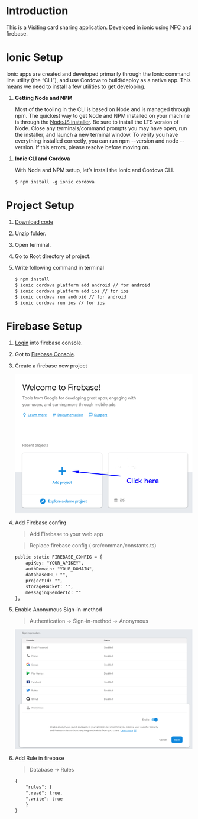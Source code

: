 # Introduction

This is a Visiting card sharing application. Developed in ionic using NFC and firebase.

# Ionic Setup

Ionic apps are created and developed primarily through the Ionic command line utility (the “CLI”), and use Cordova to build/deploy as a native app. This means we need to install a few utilities to get developing.

1.  <strong>Getting Node and NPM</strong>

    Most of the tooling in the CLI is based on Node and is managed through npm. The quickest way to get Node and NPM installed on your machine is through the [NodeJS installer](https://nodejs.org/en/). Be sure to install the LTS version of Node. Close any terminals/command prompts you may have open, run the installer, and launch a new terminal window. To verify you have everything installed correctly, you can run npm --version and node --version. If this errors, please resolve before moving on.

1)  <strong>Ionic CLI and Cordova</strong>

    With Node and NPM setup, let’s install the Ionic and Cordova CLI.

    `$ npm install -g ionic cordova`

# Project Setup

1.  [Download code](https://google.com)
2.  Unzip folder.
3.  Open terminal.
4.  Go to Root directory of project.
5.  Write following command in terminal

    ```
    $ npm install
    $ ionic cordova platform add android // for android
    $ ionic cordova platform add ios // for ios
    $ ionic cordova run android // for android
    $ ionic cordova run ios // for ios
    ```

# Firebase Setup

1.  [Login](https://firebase.google.com/) into firebase console.
2.  Got to [Firebase Console](https://console.firebase.google.com/u/0/).
3.  Create a firebase new project

    ![Image of Yaktocat](https://github.com/mayorainfotech/Card-sharing-app-in-ionic-using-NFC-and-firebase/blob/master/Images/firebase-create-new-project.png)

4.  Add Firebase confirg

    > Add Firebase to your web app

    > Replace firebase config ( src/comman/constants.ts)

    ```
    public static FIREBASE_CONFIG = {
        apiKey: "YOUR_APIKEY",
        authDomain: "YOUR_DOMAIN",
        databaseURL: "",
        projectId: "",
        storageBucket: "",
        messagingSenderId: ""
    };
    ```

5.  Enable Anonymous Sign-in-method

    > Authentication -> Sign-in-method -> Anonymous

    ![Image of Yaktocat](https://github.com/mayorainfotech/Card-sharing-app-in-ionic-using-NFC-and-firebase/blob/master/Images/sign-in-method.png)

6.  Add Rule in firebase

    > Database -> Rules

    ```
    {
        "rules": {
        ".read": true,
        ".write": true
        }
    }
    ```
